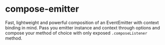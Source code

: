 # compose-emitter
Fast, lightweight and powerful composition of an EventEmitter with context binding in mind. Pass you emitter instance and context through options and compose your method of choice with only exposed `.composeListener` method.
